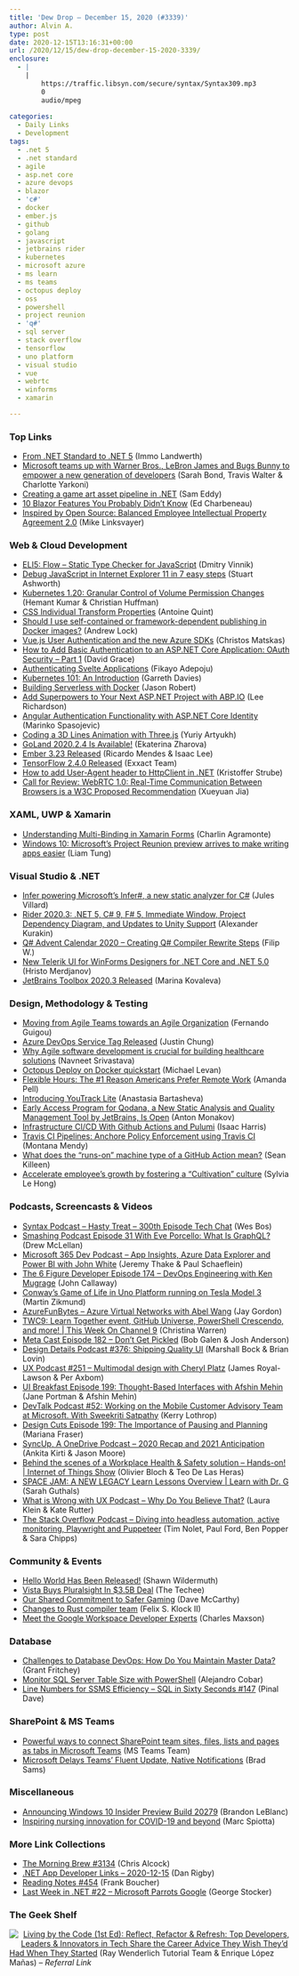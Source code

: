 ```yaml
---
title: 'Dew Drop – December 15, 2020 (#3339)'
author: Alvin A.
type: post
date: 2020-12-15T13:16:31+00:00
url: /2020/12/15/dew-drop-december-15-2020-3339/
enclosure:
  - |
    |
        https://traffic.libsyn.com/secure/syntax/Syntax309.mp3
        0
        audio/mpeg
        
categories:
  - Daily Links
  - Development
tags:
  - .net 5
  - .net standard
  - agile
  - asp.net core
  - azure devops
  - blazor
  - 'c#'
  - docker
  - ember.js
  - github
  - golang
  - javascript
  - jetbrains rider
  - kubernetes
  - microsoft azure
  - ms learn
  - ms teams
  - octopus deploy
  - oss
  - powershell
  - project reunion
  - 'q#'
  - sql server
  - stack overflow
  - tensorflow
  - uno platform
  - visual studio
  - vue
  - webrtc
  - winforms
  - xamarin

---
```

### <a name="top"></a>Top Links

  * <a href="https://www.codemag.com/article/2010022?utm_source=morningdew" target="_blank" rel="noopener">From .NET Standard to .NET 5</a> (Immo Landwerth)
  * <a href="https://blogs.microsoft.com/blog/2020/12/14/microsoft-teams-up-with-warner-bros-lebron-james-and-bugs-bunny-to-empower-a-new-generation-of-developers/?WT.mc_id=DOP-MVP-4025064" target="_blank" rel="noopener">Microsoft teams up with Warner Bros., LeBron James and Bugs Bunny to empower a new generation of developers</a> (Sarah Bond, Travis Walter & Charlotte Yarkoni)
  * <a href="https://devblogs.microsoft.com/dotnet/creating-a-game-art-asset-pipeline-in-net/?WT.mc_id=DOP-MVP-4025064" target="_blank" rel="noopener">Creating a game art asset pipeline in .NET</a> (Sam Eddy)
  * <a href="https://www.telerik.com/blogs/10-blazor-features-you-probably-didnt-know" target="_blank" rel="noopener">10 Blazor Features You Probably Didn&#8217;t Know</a> (Ed Charbeneau)
  * <a href="https://github.blog/2020-12-14-inspired-by-open-source-balanced-employee-intellectual-property-agreement-2-0/?WT.mc_id=DOP-MVP-4025064" target="_blank" rel="noopener">Inspired by Open Source: Balanced Employee Intellectual Property Agreement 2.0</a> (Mike Linksvayer)

### <a name="web"></a>Web & Cloud Development

  * <a href="https://developers.facebook.com/blog/post/2020/12/14/eli5-flow-static-type-checker-javascript/" target="_blank" rel="noopener">ELI5: Flow &#8211; Static Type Checker for JavaScript</a> (Dmitry Vinnik)
  * <a href="https://raygun.com/blog/debug-javascript-internet-explorer/" target="_blank" rel="noopener">Debug JavaScript in Internet Explorer 11 in 7 easy steps</a> (Stuart Ashworth)
  * <a href="https://kubernetes.io/blog/2020/12/14/kubernetes-release-1.20-fsgroupchangepolicy-fsgrouppolicy/" target="_blank" rel="noopener">Kubernetes 1.20: Granular Control of Volume Permission Changes</a> (Hemant Kumar & Christian Huffman)
  * <a href="https://webkit.org/blog/11420/css-individual-transform-properties/" target="_blank" rel="noopener">CSS Individual Transform Properties</a> (Antoine Quint)
  * <a href="https://andrewlock.net/should-i-use-self-contained-or-framework-dependent-publishing-in-docker-images/" target="_blank" rel="noopener">Should I use self-contained or framework-dependent publishing in Docker images?</a> (Andrew Lock)
  * <a href="https://devblogs.microsoft.com/azure-sdk/vue-js-user-authentication/?WT.mc_id=DOP-MVP-4025064" target="_blank" rel="noopener">Vue.js User Authentication and the new Azure SDKs</a> (Christos Matskas)
  * <a href="https://www.roundthecode.com/dotnet/how-to-add-basic-authentication-to-asp-net-core-application" target="_blank" rel="noopener">How to Add Basic Authentication to an ASP.NET Core Application: OAuth Security &#8211; Part 1</a> (David Grace)
  * <a href="https://auth0.com/blog/authenticating-svelte-apps/" target="_blank" rel="noopener">Authenticating Svelte Applications</a> (Fikayo Adepoju)
  * <a href="https://www.cncf.io/blog/2020/12/14/kubernetes-101-an-introduction/" target="_blank" rel="noopener">Kubernetes 101: An Introduction</a> (Garreth Davies)
  * <a href="https://espressocoder.com/2020/12/13/building-serverless-with-docker/" target="_blank" rel="noopener">Building Serverless with Docker</a> (Jason Robert)
  * <a href="http://www.leerichardson.com/2020/12/add-superpowers-to-your-next-aspnet.html" target="_blank" rel="noopener">Add Superpowers to Your Next ASP.NET Project with ABP.IO</a> (Lee Richardson)
  * <a href="https://code-maze.com/angular-authentication-aspnet-identity/" target="_blank" rel="noopener">Angular Authentication Functionality with ASP.NET Core Identity</a> (Marinko Spasojevic)
  * <a href="http://feedproxy.google.com/~r/tympanus/~3/KbVbqLlsoPs/" target="_blank" rel="noopener">Coding a 3D Lines Animation with Three.js</a> (Yuriy Artyukh)
  * <a href="https://blog.jetbrains.com/go/2020/12/10/goland-2-4/" target="_blank" rel="noopener">GoLand 2020.2.4 Is Available!</a> (Ekaterina Zharova)
  * <a href="https://blog.emberjs.com/2020/12/14/ember-3-23-released.html" target="_blank" rel="noopener">Ember 3.23 Released</a> (Ricardo Mendes & Isaac Lee)
  * <a href="https://blog.exxactcorp.com/tensorflow-2-4-0-released/?utm_medium=Feed&utm_source=Syndication" target="_blank" rel="noopener">TensorFlow 2.4.0 Released</a> (Exxact Team)
  * <a href="https://blog.elmah.io/how-to-add-user-agent-header-to-httpclient-in-net/" target="_blank" rel="noopener">How to add User-Agent header to HttpClient in .NET</a> (Kristoffer Strube)
  * <a href="https://www.w3.org/blog/news/archives/8801" target="_blank" rel="noopener">Call for Review: WebRTC 1.0: Real-Time Communication Between Browsers is a W3C Proposed Recommendation</a> (Xueyuan Jia)

### <a name="silverlight"></a>XAML, UWP & Xamarin

  * <a href="https://xamgirl.com/understanding-multi-binding-in-xamarin-forms/" target="_blank" rel="noopener">Understanding Multi-Binding in Xamarin Forms</a> (Charlin Agramonte)
  * <a href="https://www.zdnet.com/article/windows-10-microsofts-project-reunion-preview-arrives-to-make-writing-apps-easier/#ftag=RSSbaffb68" target="_blank" rel="noopener">Windows 10: Microsoft&#8217;s Project Reunion preview arrives to make writing apps easier</a> (Liam Tung)

### <a name="dotnet"></a>Visual Studio & .NET

  * <a href="https://engineering.fb.com/2020/12/14/open-source/infer/" target="_blank" rel="noopener">Infer powering Microsoft’s Infer#, a new static analyzer for C#</a> (Jules Villard)
  * <a href="https://blog.jetbrains.com/dotnet/2020/12/14/rider-2020-3-release/" target="_blank" rel="noopener">Rider 2020.3: .NET 5, C# 9, F# 5, Immediate Window, Project Dependency Diagram, and Updates to Unity Support</a> (Alexander Kurakin)
  * <a href="https://www.strathweb.com/2020/12/q-advent-calendar-2020-creating-q-compiler-rewrite-steps/" target="_blank" rel="noopener">Q# Advent Calendar 2020 – Creating Q# Compiler Rewrite Steps</a> (Filip W.)
  * <a href="https://www.telerik.com/blogs/new-telerik-ui-for-winforms-designers-dotnet-core-dotnet-5" target="_blank" rel="noopener">New Telerik UI for WinForms Designers for .NET Core and .NET 5.0</a> (Hristo Merdjanov)
  * <a href="https://blog.jetbrains.com/blog/2020/12/14/jetbrains-toolbox-2020-3-released/" target="_blank" rel="noopener">JetBrains Toolbox 2020.3 Released</a> (Marina Kovaleva)

### <a name="design"></a>Design, Methodology & Testing

  * <a href="https://www.infoq.com/articles/agile-teams-organization/?utm_campaign=infoq_content&utm_source=infoq&utm_medium=feed&utm_term=global" target="_blank" rel="noopener">Moving from Agile Teams towards an Agile Organization</a> (Fernando Guigou)
  * <a href="https://devblogs.microsoft.com/devops/azure-devops-service-tag-released/?WT.mc_id=DOP-MVP-4025064" target="_blank" rel="noopener">Azure DevOps Service Tag Released</a> (Justin Chung)
  * <a href="http://blogs.quovantis.com/agile-software-development-in-healthcare/" target="_blank" rel="noopener">Why Agile software development is crucial for building healthcare solutions</a> (Navneet Srivastava)
  * <a href="https://octopus.com/blog/octopus-deploy-on-docker?utm_source=morningdew" target="_blank" rel="noopener">Octopus Deploy on Docker quickstart</a> (Michael Levan)
  * <a href="https://www.moneycrashers.com/remote-benefits-survey/" target="_blank" rel="noopener">Flexible Hours: The #1 Reason Americans Prefer Remote Work</a> (Amanda Pell)
  * <a href="https://blog.jetbrains.com/youtrack/2020/12/introducing-youtrack-lite/" target="_blank" rel="noopener">Introducing YouTrack Lite</a> (Anastasia Bartasheva)
  * <a href="https://blog.jetbrains.com/phpstorm/2020/12/early-access-program-for-qodana-a-new-static-analysis-and-quality-management-tool-by-jetbrains-is-open/" target="_blank" rel="noopener">Early Access Program for Qodana, a New Static Analysis and Quality Management Tool by JetBrains, Is Open</a> (Anton Monakov)
  * <a href="https://www.pulumi.com/blog/infrastructure-ci-cd-with-github-actions-and-pulumi/" target="_blank" rel="noopener">Infrastructure CI/CD With Github Actions and Pulumi</a> (Isaac Harris)
  * <a href="http://blog.travis-ci.com/2020-12-14-policy-enforcement" target="_blank" rel="noopener">Travis CI Pipelines: Anchore Policy Enforcement using Travis CI</a> (Montana Mendy)
  * <a href="https://seankilleen.com/2020/12/what-does-the-runs-on-machine-type-of-a-github-action-mean/" target="_blank" rel="noopener">What does the “runs-on” machine type of a GitHub Action mean?</a> (Sean Killeen)
  * <a href="https://www.thoughtworks.com/insights/blog/accelerate-employee-s-growth-fostering-cultivation-culture" target="_blank" rel="noopener">Accelerate employee’s growth by fostering a “Cultivation” culture</a> (Sylvia Le Hong)

### <a name="podcasts"></a>Podcasts, Screencasts & Videos

  * <a href="https://traffic.libsyn.com/secure/syntax/Syntax309.mp3" target="_blank" rel="noopener">Syntax Podcast &#8211; Hasty Treat &#8211; 300th Episode Tech Chat</a> (Wes Bos)
  * <a href="https://smashingmagazine.com/2020/12/smashing-podcast-episode-31/" target="_blank" rel="noopener">Smashing Podcast Episode 31 With Eve Porcello: What Is GraphQL?</a> (Drew McLellan)
  * <a href="https://www.m365devpodcast.com/e/azure-data-explorer-and-other-azure-data-technologies-with-john-white/" target="_blank" rel="noopener">Microsoft 365 Dev Podcast &#8211; App Insights, Azure Data Explorer and Power BI with John White</a> (Jeremy Thake & Paul Schaeflein)
  * <a href="https://6figuredev.com/podcast/episode-174-devops-engineering-with-ken-mugrage/" target="_blank" rel="noopener">The 6 Figure Developer Episode 174 – DevOps Engineering with Ken Mugrage</a> (John Callaway)
  * <a href="http://www.youtube.com/watch?v=ihEM4Bk1HBI" target="_blank" rel="noopener">Conway&#8217;s Game of Life in Uno Platform running on Tesla Model 3</a> (Martin Zikmund)
  * <a href="https://devblogs.microsoft.com/devops/azurefunbytes-azure-virtual-networks-with-abel-wang/?WT.mc_id=DOP-MVP-4025064" target="_blank" rel="noopener">AzureFunBytes – Azure Virtual Networks with Abel Wang</a> (Jay Gordon)
  * <a href="https://channel9.msdn.com/Shows/This+Week+On+Channel+9/TWC9-Learn-Together-event-GitHub-Universe-PowerShell-Crescendo-and-more?WT.mc_id=DOP-MVP-4025064" target="_blank" rel="noopener">TWC9: Learn Together event, GitHub Universe, PowerShell Crescendo, and more! | This Week On Channel 9</a> (Christina Warren)
  * <a href="https://www.meta-cast.com/episode/episode-182-dont-get-pickled" target="_blank" rel="noopener">Meta Cast Episode 182 &#8211; Don&#8217;t Get Pickled</a> (Bob Galen & Josh Anderson)
  * <a href="https://designdetails.simplecast.com/episodes/376-shipping-quality-ui-6dZ429dD" target="_blank" rel="noopener">Design Details Podcast #376: Shipping Quality UI</a> (Marshall Bock & Brian Lovin)
  * <a href="https://uxpodcast.com/251-multimodal-design-cheryl-platz/" target="_blank" rel="noopener">UX Podcast #251 &#8211; Multimodal design with Cheryl Platz</a> (James Royal-Lawson & Per Axbom)
  * <a href="https://uibreakfast.com/199-thought-based-interfaces-with-afshin-mehin" target="_blank" rel="noopener">UI Breakfast Episode 199: Thought-Based Interfaces with Afshin Mehin</a> (Jane Portman & Afshin Mehin)
  * <a href="https://kerry.lothrop.de/devtalk-52-sweekriti-satpathy/" target="_blank" rel="noopener">DevTalk Podcast #52: Working on the Mobile Customer Advisory Team at Microsoft. With Sweekriti Satpathy</a> (Kerry Lothrop)
  * <a href="https://www.designcuts.com/learning-hub/podcasts/honest-designers/episode-199-the-importance-of-pausing-and-planning/" target="_blank" rel="noopener">Design Cuts Episode 199: The Importance of Pausing and Planning</a> (Mariana Fraser)
  * <a href="http://syncup.mpsn.libsynpro.com/2020-recap-and-2021-anticipation" target="_blank" rel="noopener">SyncUp, A OneDrive Podcast &#8211; 2020 Recap and 2021 Anticipation</a> (Ankita Kirti & Jason Moore)
  * <a href="https://channel9.msdn.com/Shows/Internet-of-Things-Show/Behind-the-scenes-of-a-Workplace-Health--Safety-solution-Hands-on?WT.mc_id=DOP-MVP-4025064" target="_blank" rel="noopener">Behind the scenes of a Workplace Health & Safety solution &#8211; Hands-on! | Internet of Things Show</a> (Olivier Bloch & Teo De Las Heras)
  * <a href="https://channel9.msdn.com/Shows/Learn-with-Dr-G/SPACE-JAM-A-NEW-LEGACY-Learn-Lessons-Overview?WT.mc_id=DOP-MVP-4025064" target="_blank" rel="noopener">SPACE JAM: A NEW LEGACY Learn Lessons Overview | Learn with Dr. G</a> (Sarah Guthals)
  * <a href="https://wiwwux.libsyn.com/why-do-you-believe-that" target="_blank" rel="noopener">What is Wrong with UX Podcast &#8211; Why Do You Believe That?</a> (Laura Klein & Kate Rutter)
  * <a href="https://the-stack-overflow-podcast.simplecast.com/episodes/diving-into-headless-automation-active-monitoring-playwright-and-puppeteer-MS0NteqK" target="_blank" rel="noopener">The Stack Overflow Podcast &#8211; Diving into headless automation, active monitoring, Playwright and Puppeteer</a> (Tim Nolet, Paul Ford, Ben Popper & Sara Chipps)

### <a name="events"></a>Community & Events

  * <a href="http://wildermuth.com/2020/12/15/Hello-World-Has-Been-Released!" target="_blank" rel="noopener">Hello World Has Been Released!</a> (Shawn Wildermuth)
  * <a href="https://www.thetechee.com/2020/12/vista-buys-pluralsight-in-35b-deal.html" target="_blank" rel="noopener">Vista Buys Pluralsight In $3.5B Deal</a> (The Techee)
  * <a href="https://news.xbox.com/en-us/2020/12/14/shared-safety-principles/" target="_blank" rel="noopener">Our Shared Commitment to Safer Gaming</a> (Dave McCarthy)
  * <a href="https://blog.rust-lang.org/inside-rust/2020/12/14/changes-to-compiler-team.html" target="_blank" rel="noopener">Changes to Rust compiler team</a> (Felix S. Klock II)
  * <a href="http://feedproxy.google.com/~r/GDBcode/~3/7KmLlXQi0TU/meet-google-workspace-developer-experts.html" target="_blank" rel="noopener">Meet the Google Workspace Developer Experts</a> (Charles Maxson)

### <a name="sql"></a>Database

  * <a href="https://www.red-gate.com/blog/challenges-to-implementing-database-devops-how-do-you-maintain-master-data" target="_blank" rel="noopener">Challenges to Database DevOps: How Do You Maintain Master Data?</a> (Grant Fritchey)
  * <a href="http://feedproxy.google.com/~r/MSSQLTips-LatestSqlServerTips/~3/h_9W6LvzA7k/" target="_blank" rel="noopener">Monitor SQL Server Table Size with PowerShell</a> (Alejandro Cobar)
  * <a href="https://blog.sqlauthority.com/2020/12/15/line-numbers-for-ssms-efficiency-sql-in-sixty-seconds-147/?utm_source=rss&utm_medium=rss&utm_campaign=line-numbers-for-ssms-efficiency-sql-in-sixty-seconds-147" target="_blank" rel="noopener">Line Numbers for SSMS Efficiency – SQL in Sixty Seconds #147</a> (Pinal Dave)

### <a name="sp"></a>SharePoint & MS Teams

  * <a href="https://techcommunity.microsoft.com/t5/microsoft-teams-blog/powerful-ways-to-connect-sharepoint-team-sites-files-lists-and/ba-p/1983990?WT.mc_id=DOP-MVP-4025064" target="_blank" rel="noopener">Powerful ways to connect SharePoint team sites, files, lists and pages as tabs in Microsoft Teams</a> (MS Teams Team)
  * <a href="https://petri.com/microsoft-delays-teams-fluent-update-native-notifications?utm_source=rss&utm_medium=rss&utm_campaign=microsoft-delays-teams-fluent-update-native-notifications" target="_blank" rel="noopener">Microsoft Delays Teams’ Fluent Update, Native Notifications</a> (Brad Sams)

### <a name="misc"></a>Miscellaneous

  * <a href="https://blogs.windows.com/windows-insider/2020/12/14/announcing-windows-10-insider-preview-build-20279/?WT.mc_id=WD-MVP-4025064" target="_blank" rel="noopener">Announcing Windows 10 Insider Preview Build 20279</a> (Brandon LeBlanc)
  * <a href="https://cloudblogs.microsoft.com/industry-blog/microsoft-in-business/health/2020/12/14/inspiring-nursing-innovation-for-covid-19-and-beyond/?WT.mc_id=DOP-MVP-4025064" target="_blank" rel="noopener">Inspiring nursing innovation for COVID-19 and beyond</a> (Marc Spiotta)

### <a name="links"></a>More Link Collections

  * <a href="http://feedproxy.google.com/~r/ReflectivePerspective/~3/8HSdb_6DRWc/" target="_blank" rel="noopener">The Morning Brew #3134</a> (Chris Alcock)
  * <a href="https://links.danrigby.com/2020/12/app-developer-links-2020-12-15/" target="_blank" rel="noopener">.NET App Developer Links &#8211; 2020-12-15</a> (Dan Rigby)
  * <a href="http://www.frankysnotes.com/2020/12/reading-notes-454.html" target="_blank" rel="noopener">Reading Notes #454</a> (Frank Boucher)
  * <a href="https://georgestocker.com/2020/12/14/last-week-in-net-22-microsoft-parrots-google/" target="_blank" rel="noopener">Last Week in .NET #22 – Microsoft Parrots Google</a> (George Stocker)

### <a name="shelf"></a>The Geek Shelf

<a href="https://www.amazon.com/dp/1942878826/?tag=amavin-20" target="_blank" rel="noopener"><img decoding="async" style="margin: 0px 5px 10px 0px; border: 0px currentcolor; float: left; display: inline; background-image: none;" src="https://m.media-amazon.com/images/I/41dwrfL2vvL._SS135_.jpg" align="left" border="0" /></a> <a href="https://www.amazon.com/dp/1942878826/?tag=amavin-20" target="_blank" rel="noopener">Living by the Code (1st Ed): Reflect, Refactor & Refresh: Top Developers, Leaders & Innovators in Tech Share the Career Advice They Wish They’d Had When They Started</a> (Ray Wenderlich Tutorial Team & Enrique López Mañas) _&#8211; Referral Link_